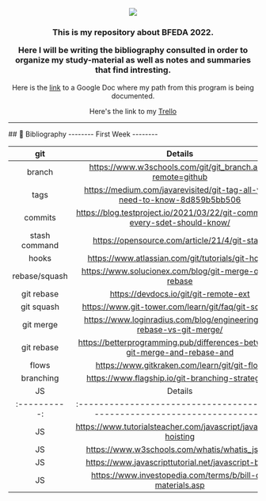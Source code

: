 
<p align="center">
  <img src="https://readme-typing-svg.herokuapp.com?size=21&color=F51FF7&center=true&vCenter=true&width=380&lines=BFEDA+2ND+Edition;+Introductory+Program">
</p>
<h3 align="center"> This is my repository about BFEDA 2022.

Here I will be writing the bibliography consulted in order to organize my study-material as well as notes and summaries that find intresting.</h3>


<p align="center">Here is the <a href="https://docs.google.com/document/d/1nUqjcjDX7g3l4z8clyVqV8cDwQ7O2Klgc6dyDSv806M/edit?usp=sharing" target="_blank">link</a> to a Google Doc where my path from this program is being documented.</p>
<p align="center">Here's the link to my <a href="https://trello.com/b/8vJOme67/bfeda-gisell-bustamante">Trello</a></p>

<hr>
## 🔧 Bibliography                  --------    First   Week    --------

|     git      |                                   Details                                   |  
| :----------: | :-------------------------------------------------------------------------: | 
|     branch   |            https://www.w3schools.com/git/git_branch.asp?remote=github       |
|      tags    | https://medium.com/javarevisited/git-tag-all-you-need-to-know-8d859b5bb506  | 
|     commits  | https://blog.testproject.io/2021/03/22/git-commands-every-sdet-should-know/ |  
| stash command|                https://opensource.com/article/21/4/git-stash                | 
|     hooks    |              https://www.atlassian.com/git/tutorials/git-hooks              | 
| rebase/squash|           https://www.solucionex.com/blog/git-merge-o-git-rebase            |
|  git rebase  |                     https://devdocs.io/git/git-remote-ext                   |
|  git squash  |                 https://www.git-tower.com/learn/git/faq/git-squash          |
|   git merge  |   https://www.loginradius.com/blog/engineering/git-rebase-vs-git-merge/     |
|  git rebase  | https://betterprogramming.pub/differences-between-git-merge-and-rebase-and  |
|     flows    |                 https://www.gitkraken.com/learn/git/git-flow                |
|   branching  |            https://www.flagship.io/git-branching-strategies/                |
|      JS      |                                   Details                                   |  
| :----------: | :-------------------------------------------------------------------------: | 
|      JS      |      https://www.tutorialsteacher.com/javascript/javascript-hoisting        |
|      JS      |                  https://www.w3schools.com/whatis/whatis_js.asp             |
|      JS      |                https://www.javascripttutorial.net/javascript-bom/           | 
|      JS      |               https://www.investopedia.com/terms/b/bill-of-materials.asp    |
